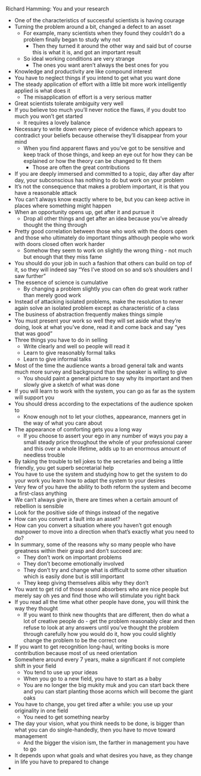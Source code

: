 Richard Hamming: You and your research

- One of the characteristics of successful scientists is having courage
- Turning the problem around a bit, changed a defect to an asset
	- For example, many scientists when they found they couldn’t do a problem finally began to study why not
		- Then they turned it around the other way and said but of course this is what it is, and got an important result
	- So ideal working conditions are very strange
		- The ones you want aren’t always the best ones for you
- Knowledge and productivity are like compound interest
- You have to neglect things if you intend to get what you want done
- The steady application of effort with a little bit more work intelligently applied is what does it
	- The misapplication of effort is a very serious matter
- Great scientists tolerate ambiguity very well
- If you believe too much you’ll never notice the flaws, if you doubt too much you won’t get started
	- It requires a lovely balance
- Necessary to write down every piece of evidence which appears to contradict your beliefs because otherwise they’ll disappear from your mind
	- When you find apparent flaws and you’ve got to be sensitive and keep track of those things, and keep an eye out for how they can  be explained or how the theory can be changed to fit them
		- Those are often the great contributions
- If you are deeply immersed and committed to a topic, day after day after day, your subconscious has nothing to do but work on your problem
- It’s not the consequence that makes a problem important, it is that you have a reasonable attack
- You can’t always know exactly where to be, but you can keep active in places where something might happen
- When an opportunity opens up, get after it and pursue it
	- Drop all other things and get after an idea because you’ve already thought the thing through
- Pretty good correlation between those who work with the doors open and those who ultimately do important things although people who work with doors closed often work harder
	- Somehow they seem to work on slightly the wrong thing - not much but enough that they miss fame
- You should do your job in such a fashion that others can build on top of it, so they will indeed say “Yes I’ve stood on so and so’s shoulders and I saw further”
- The essence of science is cumulative
	- By changing a problem slightly you can often do great work rather than merely good work
- Instead of attacking isolated problems, make the resolution to never again solve an isolated problem except as characteristic of a class
- The business of abstraction frequently makes things simple
- You must present your work so well they will set aside what they’re doing, look at what you’ve done, read it and come back and say “yes that was good”
- Three things you have to do in selling
	- Write clearly and well so people will read it
	- Learn to give reasonably formal talks
	- Learn to give informal talks
- Most of the time the audience wants a broad general talk and wants much more survey and background than the speaker is willing to give
	- You should paint a general picture to say why its important and then slowly give a sketch of what was done
- If you will learn to work with the system, you can go as far as the system will support you
- You should dress according to the expectations of the audience spoken to
	- Know enough not to let your clothes, appearance, manners get in the way of what you care about
- The appearance of comforting gets you a long way
	- If you choose to assert your ego in any number of ways you pay a small steady price throughout the whole of your professional career and this over a whole lifetime, adds up to an enormous amount of needless trouble
- By taking the trouble to tell jokes to the secretaries and being a little friendly, you get superb secretarial help
- You have to use the system and studying how to get the system to do your work you learn how to adapt the system to your desires
- Very few of you have the ability to both reform the system and become a first-class anything
- We can’t always give in, there are times when a certain amount of rebellion is sensible
- Look for the positive side of things instead of the negative
- How can you convert a fault into an asset?
- How can you convert a situation where you haven’t got enough manpower to move into a direction when that’s exactly what you need to do?
- In summary, some of the reasons why so many people who have greatness within their grasp and don’t succeed are:
	- They don’t work on important problems
	- They don’t become emotionally involved
	- They don’t try and change what is difficult to some other situation which is easily done but is still important
	- They keep giving themselves alibis why they don’t
- You want to get rid of those sound absorbers who are nice people but merely say oh yes and find those who will stimulate you right back
- If you read all the time what other people have done, you will think the way they thought
	- If you want to think new thoughts that are different, then do what a lot of creative people do - get the problem reasonably clear and then refuse to look at any answers until you’ve thought the problem through carefully how you would do it, how you could slightly change the problem to be the correct one
- If you want to get recognition long-haul, writing books is more contribution because most of us need orientation
- Somewhere around every 7 years, make a significant if not complete shift in your field
	- You tend to use up your ideas
	- When you go to a new field, you have to start as a baby
	- You are no longer the big mukity muk and you can start back there and you can start planting those acorns which will become the giant oaks
- You have to change, you get tired after a while: you use up your originality in one field
	- You need to get something nearby
- The day your vision, what you think needs to be done, is bigger than what you can do single-handedly, then you have to move toward management
	- And the bigger the vision ism, the farther in management you have to go
- It depends upon what goals and what desires you have, as they change in life you have to prepared to change
- 

